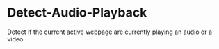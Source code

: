 # Detect-Audio-Playback
Detect if the current active webpage are currently playing an audio or a video.

